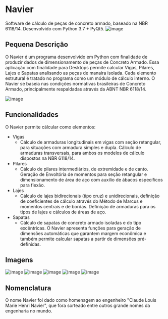# Navier
Software de cálculo de peças de concreto armado, baseado na NBR 6118/14. Desenvolvido com Python 3.7 + PyQt5.
![image](https://user-images.githubusercontent.com/17939997/70842933-d2987580-1e08-11ea-824c-51b98e1c73d8.png)

## Pequena Descrição
O Navier é um programa desenvolvido em Python com finalidade de produzir dados de dimensionamento de peças de Concreto Armado. Essa aplicação com finalidade para Desktops permite calcular Vigas, Pilares, Lajes e Sapatas analisando as peças de manaira isolada. Cada elemento estrutural é tratado no programa como um módulo de cálculo interno. O Navier se baseia nas condições normativas brasileiras de Concreto Armado, principalmente respaldadas através da ABNT NBR 6118/14. 

![image](https://user-images.githubusercontent.com/17939997/70842953-1e4b1f00-1e09-11ea-8194-6169fc5c0a14.png)
## Funcionalidades
O Navier permite cálcular como elementos:
<ul>
  <li>Vigas
    <ul>
      <li>Cálculo de armaduras longitudinais em vigas com seção retangular, para situações com armadura simples e dupla. Cálculo de armaduras transversais, para ambos os modelos de cálculo dispostos na NBR 6118/14.</li>
      </li>
    </ul>
  </li>
  <li>Pilares
    <ul>
      <li>Cálculo de pilares intermediários, de extremidade e de canto. Geração de Envoltória de momentos para seção retangular e dimensionamento de área de aço com auxílio de ábacos específicos para flexão.</li>
    </ul>
  </li>
  <li>Lajes
   <ul>
      <li>Cálculo de lajes bidirecionais (tipo cruz) e unidirecionais, definição de coeficientes de cálculo através do Método de Marcus e momentos centrais e de bordas. Definição de armaduras para os tipos de lajes e cálculos de áreas de aço.</li>
    </ul>
  </li>
  <li>Sapatas
   <ul>
      <li>Cálculo de sapatas de concreto armado isoladas e do tipo excêntricas. O Navier apresenta funções para geração de dimensões automáticas que garantem margem econômica e também permite calcular sapatas a partir de dimensões pré-definidas.</li>
    </ul>
  </li>
</ul>

## Imagens

![image](https://user-images.githubusercontent.com/17939997/70842966-5d797000-1e09-11ea-8c71-8da9b6a17a4f.png)
![image](https://user-images.githubusercontent.com/17939997/70843053-9534e780-1e0a-11ea-8eb4-6caa118e6193.png)
![image](https://user-images.githubusercontent.com/17939997/70843057-abdb3e80-1e0a-11ea-8ce6-886ad7d0dc9d.png)
![image](https://user-images.githubusercontent.com/17939997/70843063-c2819580-1e0a-11ea-8450-c92c5fbc874b.png)
![image](https://user-images.githubusercontent.com/17939997/70843068-d62cfc00-1e0a-11ea-8cdf-ebe09f7e85a9.png)


## Nomenclatura
O nome Navier foi dado como homenagem ao engenheiro "Claude Louis Marie Henri Navier", que fora sorteado entre outros grande nomes da engenharia no mundo.
